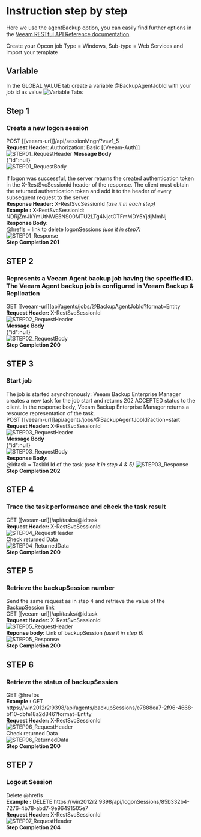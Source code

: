 # Instruction step by step #
Here we use the agentBackup option, you can easily find further options in the [Veeam RESTful API Reference documentation](https://helpcenter.veeam.com/docs/backup/rest/overview.html?ver=100).

Create your Opcon job Type = Windows, Sub-type = Web Services and import your template  

## Variable ##  
In the GLOBAL VALUE tab create a variable @BackupAgentJobId with your job id as value
![Variable Tabs](https://github.com/SMATechnologies/veeam-webservicestemplate/blob/master/Documentation/img/variable_01.PNG)

## Step 1 ##
### Create a new logon session ###
POST [[veeam-url]]/api/sessionMngr/?v=v1_5  
**Request Header**: Authorization: Basic [[Veeam-Auth]]  
![STEP01_RequestHeader](https://github.com/SMATechnologies/veeam-webservicestemplate/blob/master/Documentation/img/Step1_01.png)
**Message Body**  
{"id":null}  
![STEP01_RequestBody](https://github.com/SMATechnologies/veeam-webservicestemplate/blob/master/Documentation/img/Step01_02.png)  

If logon was successful, the server returns the created authentication token in the X-RestSvcSessionId header of the response. The client must obtain the returned authentication token and add it to the header of every subsequent request to the server.  
**Response Header:** X-RestSvcSessionId *(use it in each step)*  
**Example :** X-RestSvcSessionId: NDRjZmJkYmUtNWE5NS00MTU2LTg4NjctOTFmMDY5YjdjMmNj  
**Response Body:**  
@hrefls = link to delete logonSessions *(use it in step7)*  
![STEP01_Response](https://github.com/SMATechnologies/veeam-webservicestemplate/blob/master/Documentation/img/Step01_03.png)  
**Step Completion 201**  

## STEP 2 ##  
### Represents a Veeam Agent backup job having the specified ID. The Veeam Agent backup job is configured in Veeam Backup & Replication ###  
GET [[veeam-url]]api/agents/jobs/@BackupAgentJobId?format=Entity  
**Request Header:** X-RestSvcSessionId  
![STEP02_RequestHeader](https://github.com/SMATechnologies/veeam-webservicestemplate/blob/master/Documentation/img/Step02_01.PNG)  
**Message Body**  
{"id":null}  
![STEP02_RequestBody](https://github.com/SMATechnologies/veeam-webservicestemplate/blob/master/Documentation/img/Step02_02.PNG)  
**Step Completion 200**  

## STEP 3 ##  
### Start job ###  
The job is started asynchronously: Veeam Backup Enterprise Manager creates a new task for the job start and returns 202 ACCEPTED status to the client. In the response body, Veeam Backup Enterprise Manager returns a resource representation of the task.  
POST [[veeam-url]]api/agents/jobs/@BackupAgentJobId?action=start  
**Request Header:** X-RestSvcSessionId  
![STEP03_RequestHeader](https://github.com/SMATechnologies/veeam-webservicestemplate/blob/master/Documentation/img/Step03_01.PNG)  
**Message Body**  
{"id":null}  
![STEP03_RequestBody](https://github.com/SMATechnologies/veeam-webservicestemplate/blob/master/Documentation/img/Step03_02.PNG)  
**Response Body:**  
@idtask = TaskId Id of the task *(use it in step 4 & 5)* 
![STEP03_Response](https://github.com/SMATechnologies/veeam-webservicestemplate/blob/master/Documentation/img/Step03_03.PNG)  
**Step Completion 202**  

## STEP 4 ##  
### Trace the task performance and check the task result ###  
GET [[veeam-url]]/api/tasks/@idtask  
**Request Header:** X-RestSvcSessionId  
![STEP04_RequestHeader](https://github.com/SMATechnologies/veeam-webservicestemplate/blob/master/Documentation/img/Step04_01.PNG)  
Check returned Data  
![STEP04_ReturnedData](https://github.com/SMATechnologies/veeam-webservicestemplate/blob/master/Documentation/img/Step04_02.PNG)  
**Step Completion 200**  

## STEP 5 ## 
### Retrieve the backupSession number ###  
Send the same request as in step 4 and retrieve the value of the BackupSession link  
GET [[veeam-url]]/api/tasks/@idtask  
**Request Header:** X-RestSvcSessionId  
![STEP05_RequestHeader](https://github.com/SMATechnologies/veeam-webservicestemplate/blob/master/Documentation/img/Step05_01.PNG)  
**Reponse body:** Link of backupSession *(use it in step 6)*  
![STEP05_Response](https://github.com/SMATechnologies/veeam-webservicestemplate/blob/master/Documentation/img/Step05_02.PNG)  
**Step Completion 200**  

## STEP 6 ##  
### Retrieve the status of backupSession ###  
GET @hrefbs  
**Example :** GET https://win2012r2:9398/api/agents/backupSessions/e7888ea7-2f96-4668-bf10-dbfe18a2d846?format=Entity  
**Request Header:** X-RestSvcSessionId  
![STEP06_RequestHeader](https://github.com/SMATechnologies/veeam-webservicestemplate/blob/master/Documentation/img/Step06_01.PNG)  
Check returned Data  
![STEP06_ReturnedData](https://github.com/SMATechnologies/veeam-webservicestemplate/blob/master/Documentation/img/Step06_02.PNG)  
**Step Completion 200**  

## STEP 7 ##  
### Logout Session ###  
Delete @hrefls  
**Example :** DELETE https://win2012r2:9398/api/logonSessions/85b332b4-7276-4b78-abd7-9e96491505e7  
**Request Header:** X-RestSvcSessionId  
![STEP07_RequestHeader](https://github.com/SMATechnologies/veeam-webservicestemplate/blob/master/Documentation/img/Step07_01.PNG)  
**Step Completion 204**  
